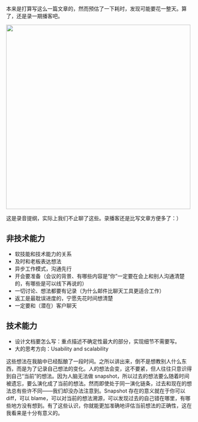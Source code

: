 本来是打算写这么一篇文章的，然而预估了一下耗时，发现可能要花一整天。算了，还是录一期播客吧。

<a href="https://pythonhunter.org/episodes/sp02">
<img width=500px src="https://image-laike9m.oss-cn-beijing.aliyuncs.com/sp02.png">
</a>

这是录音提纲，实际上我们不止聊了这些。录播客还是比写文章方便多了：）

## 非技术能力

* 软技能和技术能力的关系
* 及时和老板表达想法
* 异步工作模式，沟通先行
* 开会要准备（会议的背景、有哪些内容是“你”一定要在会上和别人沟通清楚的，有哪些是可以线下再说的）
* 一切讨论、想法都要有记录（为什么邮件比聊天工具更适合工作）
* 返工是最耽误进度的，宁愿先花时间想清楚
* 一定要和（潜在）客户聊天

## 技术能力

* 设计文档要怎么写：重点描述不确定性最大的部分，实现细节不需要写。
* 大的思考方向：Usability and scalability

这些想法在我脑中已经酝酿了一段时间。之所以讲出来，倒不是想教别人什么东西，而是为了记录自己想法的变化。人的想法会变，这不要紧，但人往往只意识得到自己“当前”的想法。因为人脑无法做 snapshot，所以过去的想法要么随着时间被遗忘，要么演化成了当前的想法。然而即使处于同一演化链条，过去和现在的想法总有些许不同——我们却没办法注意到。Snapshot 存在的意义就在于你可以 diff，可以 blame，可以对当前的想法溯源，可以发现过去的自己错在哪里，有哪些地方没有想到。有了这些认识，你就能更加准确地评估当前想法的正确性，这在我看来是十分有意义的。

